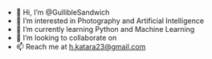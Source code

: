 - 👋 Hi, I’m @GullibleSandwich
- 👀 I’m interested in Photography and Artificial Intelligence
- 🌱 I’m currently learning Python and Machine Learning
- 💞️ I’m looking to collaborate on
- 📫 Reach me at h.katara23@gmail.com

<!---
GullibleSandwich/GullibleSandwich is a ✨ special ✨ repository because its `README.md` (this file) appears on your GitHub profile.
You can click the Preview link to take a look at your changes.
--->
